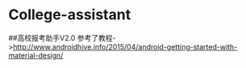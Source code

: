 # College-assistant
##高校报考助手V2.0
参考了教程->http://www.androidhive.info/2015/04/android-getting-started-with-material-design/
